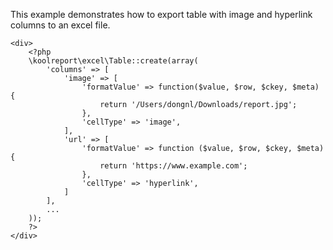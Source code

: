 This example demonstrates how to export table with image and hyperlink columns to an excel file.

```
<div>
    <?php
    \koolreport\excel\Table::create(array(
        'columns' => [
            'image' => [
                'formatValue' => function($value, $row, $ckey, $meta) {
                    return '/Users/dongnl/Downloads/report.jpg';
                },
                'cellType' => 'image',
            ],
            'url' => [
                'formatValue' => function ($value, $row, $ckey, $meta) {
                    return 'https://www.example.com';
                },
                'cellType' => 'hyperlink',
            ]
        ],
        ...
    ));
    ?>
</div>
```